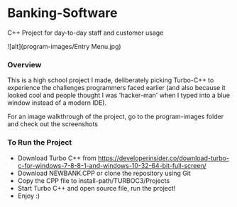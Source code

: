 # Banking-Software
C++ Project for day-to-day staff and customer usage

![alt](program-images/Entry Menu.jpg)

### Overview
This is a high school project I made, deliberately picking Turbo-C++ to experience the challenges programmers faced earlier (and also because it looked cool and people thought I was 'hacker-man' when I typed into a blue window instead of a modern IDE).

For an image walkthrough of the project, go to the program-images folder and check out the screenshots

### To Run the Project
- Download Turbo C++ from https://developerinsider.co/download-turbo-c-for-windows-7-8-8-1-and-windows-10-32-64-bit-full-screen/
- Download NEWBANK.CPP or clone the repository using Git
- Copy the CPP file to install-path/TURBOC3/Projects
- Start Turbo C++ and open source file, run the project!
- Enjoy :)



